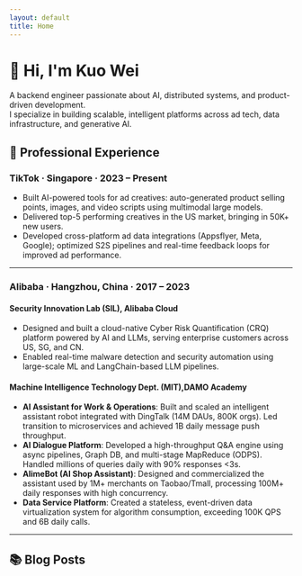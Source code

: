 ```yaml
---
layout: default
title: Home
---
```


# 👋 Hi, I'm Kuo Wei

A backend engineer passionate about AI, distributed systems, and product-driven development.  
I specialize in building scalable, intelligent platforms across ad tech, data infrastructure, and generative AI.

## 💼 Professional Experience

### TikTok · Singapore ·  2023 – Present

- Built AI-powered tools for ad creatives: auto-generated product selling points, images, and video scripts using multimodal large models.
- Delivered top-5 performing creatives in the US market, bringing in 50K+ new users.
- Developed cross-platform ad data integrations (Appsflyer, Meta, Google); optimized S2S pipelines and real-time feedback loops for improved ad performance.

---

### Alibaba · Hangzhou, China ·  2017 –  2023

#### Security Innovation Lab (SIL), Alibaba Cloud

- Designed and built a cloud-native Cyber Risk Quantification (CRQ) platform powered by AI and LLMs, serving enterprise customers across US, SG, and CN.
- Enabled real-time malware detection and security automation using large-scale ML and LangChain-based LLM pipelines.

#### Machine Intelligence Technology Dept. (MIT),DAMO Academy

- **AI Assistant for Work & Operations**: Built and scaled an intelligent assistant robot integrated with DingTalk (14M DAUs, 800K orgs). Led transition to microservices and achieved 1B daily message push throughput.
- **AI Dialogue Platform**: Developed a high-throughput Q&A engine using async pipelines, Graph DB, and multi-stage MapReduce (ODPS). Handled millions of queries daily with 90% responses <3s.
- **AlimeBot (AI Shop Assistant)**: Designed and commercialized the assistant used by 1M+ merchants on Taobao/Tmall, processing 100M+ daily responses with high concurrency.
- **Data Service Platform**: Created a stateless, event-driven data virtualization system for algorithm consumption, exceeding 100K QPS and 6B daily calls.

---

## 📚 Blog Posts


